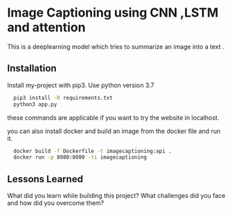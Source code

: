 
# Image Captioning using CNN ,LSTM and attention

This is a deeplearning model which tries to summarize  an image into a text .





## Installation

Install my-project with pip3.
Use python version 3.7
```bash
  pip3 install -R requirements.txt
  python3 app.py
```
these commands are applicable if you want to try the website in localhost.

you can also install docker and build an image from the docker file and run it.

```bash
  docker build -f Dockerfile -t imagecaptioning:api .
  docker run -p 8080:8080 -ti imagecaptioning
```


    
## Lessons Learned

What did you learn while building this project? What challenges did you face and how did you overcome them?


